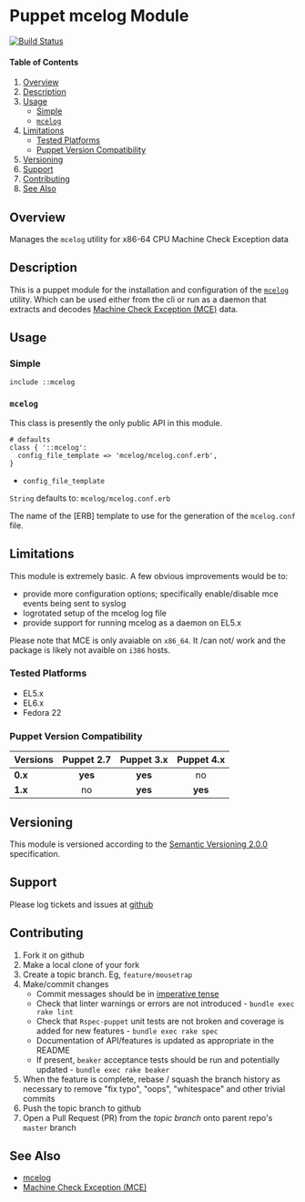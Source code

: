 Puppet mcelog Module
====================

[![Build Status](https://travis-ci.org/jhoblitt/puppet-mcelog.png)](https://travis-ci.org/jhoblitt/puppet-mcelog)

#### Table of Contents

1. [Overview](#overview)
2. [Description](#description)
3. [Usage](#usage)
    * [Simple](#simple)
    * [`mcelog`](#mcelog)
4. [Limitations](#limitations)
    * [Tested Platforms](#tested-platforms)
    * [Puppet Version Compatibility](#puppet-version-compatibility)
5. [Versioning](#versioning)
6. [Support](#support)
7. [Contributing](#contributing)
8. [See Also](#see-also)


Overview
--------

Manages the `mcelog` utility for x86-64 CPU Machine Check Exception data


Description
-----------

This is a puppet module for the installation and configuration of the
[`mcelog`](http://www.mcelog.org/) utility.  Which can be used either from the
cli or run as a daemon that extracts and decodes [Machine Check Exception
(MCE)](https://en.wikipedia.org/wiki/Machine-check_exception) data.

Usage
-----

### Simple

```puppet
include ::mcelog
```

### `mcelog`

This class is presently the only public API in this module.

```puppet
# defaults
class { '::mcelog':
  config_file_template => 'mcelog/mcelog.conf.erb',
}
```

* `config_file_template`

`String` defaults to: `mcelog/mcelog.conf.erb`

The name of the [ERB] template to use for the generation of the `mcelog.conf`
file.


Limitations
-----------

This module is extremely basic. A few obvious improvements would be to:

* provide more configuration options; specifically enable/disable mce events being sent to syslog
* logrotated setup of the mcelog log file
* provide support for running mcelog as a daemon on EL5.x

Please note that MCE is only avaiable on `x86_64`. It /can not/ work and the
package is likely not avaible on `i386` hosts.

### Tested Platforms

* EL5.x
* EL6.x
* Fedora 22

### Puppet Version Compatibility

Versions | Puppet 2.7 | Puppet 3.x | Puppet 4.x
:--------|:----------:|:----------:|:----------:
**0.x**  | **yes**    | **yes**    | no
**1.x**  | no         | **yes**    | **yes**


Versioning
----------

This module is versioned according to the [Semantic Versioning
2.0.0](http://semver.org/spec/v2.0.0.html) specification.


Support
-------

Please log tickets and issues at
[github](https://github.com/jhoblitt/puppet-mcelog/issues)


Contributing
------------

1. Fork it on github
2. Make a local clone of your fork
3. Create a topic branch.  Eg, `feature/mousetrap`
4. Make/commit changes
    * Commit messages should be in [imperative tense](http://git-scm.com/book/ch5-2.html)
    * Check that linter warnings or errors are not introduced - `bundle exec rake lint`
    * Check that `Rspec-puppet` unit tests are not broken and coverage is added for new
      features - `bundle exec rake spec`
    * Documentation of API/features is updated as appropriate in the README
    * If present, `beaker` acceptance tests should be run and potentially
      updated - `bundle exec rake beaker`
5. When the feature is complete, rebase / squash the branch history as
   necessary to remove "fix typo", "oops", "whitespace" and other trivial commits
6. Push the topic branch to github
7. Open a Pull Request (PR) from the *topic branch* onto parent repo's `master` branch


See Also
--------

* [mcelog](http://www.mcelog.org/)
* [Machine Check Exception (MCE)](https://en.wikipedia.org/wiki/Machine-check_exception)
